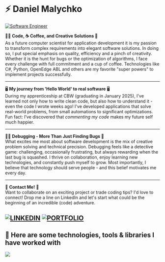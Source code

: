# ⚡ Daniel Malychko
[![Software Engineer ](https://img.shields.io/badge/Software_Engineer-%f6f8fa?style=flat-square&color=f6f8fa&labelColor=f6f8fa&logoColor=black)](#)

👨‍💻 **Code, ☕ Coffee, and Creative Solutions 🎯**  
As a future computer scientist for application development it is my passion to transform complex requirements into elegant software solutions. In doing so, I put special emphasis on quality, efficiency and a pinch of creativity. Whether it is the hunt for bugs or the optimization of algorithms, I face every challenge with full commitment and a cup of coffee. Technologies like C#, Python, OpenEdge ABL and others are my favorite "super powers" to implement projects successfully.

---

🖥️ **My journey from 'Hello World' to real software** 🖥️  
During my apprenticeship at CBW (graduating in January 2025), I've learned not only how to write clean code, but also how to understand it - even the code I wrote weeks ago! I've developed applications that solve real-world problems, from small automations to significant optimizations.  
Fun fact: I've discovered that *commenting my code* makes my future self much happier.  

---

🕵️‍♂️ **Debugging - More Than Just Finding Bugs 🐞**  
What excites me most about software development is the mix of creative problem solving and technical precision. Debugging feels like a detective game: challenging, occasionally frustrating, but always rewarding when the last bug is squashed. I thrive on collaboration, enjoy learning new technologies, and constantly push myself to grow. Most importantly, I believe that technology should serve people - and this belief motivates me every day.

---

📨 **Contact Me!** 📨  
Want to collaborate on an exciting project or trade coding tips? I'd love to connect! Drop me a line on LinkedIn and let's start what could be the beginning of an incredible (code) adventure.

[![LINKEDIN](https://img.shields.io/badge/LINKEDIN-blue?style=flat-square&logo=linkedin&logoColor=white)](https://linkedin.com/in/daniel-malychko)
[![PORTFOLIO](https://img.shields.io/badge/PORTFOLIO-orange?style=flat-square&logo=google-chrome&logoColor=white)](#)
---

## 🔨 **Here are some technologies, tools & libraries I have worked with**  
<p>
    <a href="https://skillicons.dev">
        <img src="https://skillicons.dev/icons?i=javascript,typescript,html,css,php,python,mysql,dotnet,cs" />
    </a>
</p>
